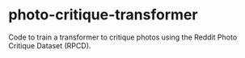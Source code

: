 # photo-critique-transformer
Code to train a transformer to critique photos using the Reddit Photo Critique Dataset (RPCD).
